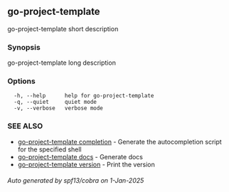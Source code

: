 ## go-project-template

go-project-template short description

### Synopsis

go-project-template long description

### Options

```
  -h, --help      help for go-project-template
  -q, --quiet     quiet mode
  -v, --verbose   verbose mode
```

### SEE ALSO

* [go-project-template completion](go-project-template_completion.md)	 - Generate the autocompletion script for the specified shell
* [go-project-template docs](go-project-template_docs.md)	 - Generate docs
* [go-project-template version](go-project-template_version.md)	 - Print the version

###### Auto generated by spf13/cobra on 1-Jan-2025
